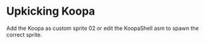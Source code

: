 # Upkicking Koopa
Add the Koopa as custom sprite 02 or edit the KoopaShell asm to spawn the correct sprite.
